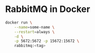# RabbitMQ in Docker

```bash
docker run \
    --name=some-name \
    --restart=always \
    -d \
    -p 5672:5672 -p 15672:15672 \
    rabbitmq:<tag>
```
